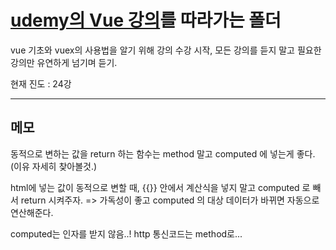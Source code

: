 # [udemy의 Vue 강의]('https://www.udemy.com/course/vuejs-2-the-complete-guide/')를 따라가는 폴더

vue 기초와 vuex의 사용법을 알기 위해 강의 수강 시작, 모든 강의를 듣지 말고 필요한 강의만 유연하게 넘기며 듣기.

현재 진도 : 24강

---

## 메모

동적으로 변하는 값을 return 하는 함수는 method 말고 computed 에 넣는게 좋다. (이유 자세히 찾아볼것.)

html에 넣는 값이 동적으로 변할 때, {{}} 안에서 계산식을 넣지 말고 computed 로 빼서 return 시켜주자. => 가독성이 좋고 computed 의 대상 데이터가 바뀌면 자동으로 연산해준다.

computed는 인자를 받지 않음..!
http 통신코드는 method로...
